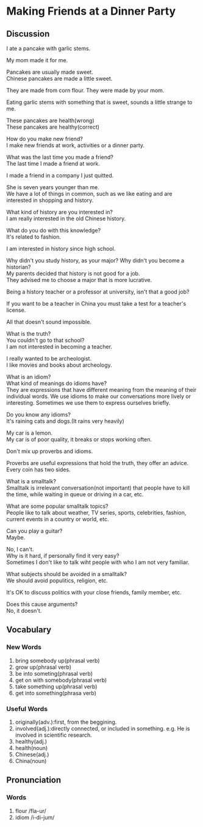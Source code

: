 # Making Friends at a Dinner Party
## Discussion
I ate a pancake with garlic stems.  

My mom made it for me.  

Pancakes are usually made sweet.  
Chinese pancakes are made a little sweet.  

They are made from corn flour. They were made by your mom.  

Eating garlic stems with something that is sweet, sounds a little strange to me.  

These pancakes are health(wrong)  
These pancakes are healthy(correct)  

How do you make new friend?  
I make new friends at work, activities or a dinner party.  

What was the last time you made a friend?  
The last time I made a friend at work.  

I made a friend in a company I just quitted.  

She is seven years younger than me.  
We have a lot of things in common, such as we like eating and are interested in shopping and history.  

What kind of history are you interested in?  
I am really interested in the old Chinese history.  

What do you do with this knowledge?  
It's related to fashion.  

I am interested in history since high school.  

Why didn't you study history, as your major? Why didn't you become a historian?  
My parents decided that history is not good for a job.  
They advised me to choose a major that is more lucrative.  

Being a history teacher or a professor at university, isn't that a good job?  

If you want to be a teacher in China you must take a test for a teacher's license.   

All that doesn't sound impossible.  

What is the truth?  
You couldn't go to that school?  
I am not interested in becoming a teacher.  

I really wanted to be archeologist.  
I like movies and books about archeology.  

What is an idiom?  
What kind of meanings do idioms have?  
They are expressions that have different meaning from the meaning of their individual words. We use idioms to make our conversations more lively or interesting. Sometimes we use them to express ourselves briefly.   

Do you know any idioms?  
It's raining cats and dogs.(It rains very heavily)    

My car is a lemon.  
My car is of poor quality, it breaks or stops working often.  

Don't mix up proverbs and idioms.  

Proverbs are useful expressions that hold the truth, they offer an advice.  
Every coin has two sides.  

What is a smalltalk?  
Smalltalk is irrelevant conversation(not important) that people have to kill the time, while waiting in queue or driving in a car, etc.  

What are some popular smalltalk topics?  
People like to talk about weather, TV series, sports, celebrities, fashion, current events in a country or world, etc.  

Can you play a guitar?  
Maybe.  

No, I can't.  
Why is it hard, if personally find it very easy?  
Sometimes I don't like to talk wiht people with who I am not very familiar.  

What subjects should be avoided in a smalltalk?  
We should avoid populitics, religion, etc.  

It's OK to discuss politics with your close friends, family member, etc.  

Does this cause arguments?  
No, it doesn't.  


## Vocabulary
### New Words
1. bring somebody up(phrasal verb)
1. grow up(phrasal verb)
1. be into someting(phrasal verb)
1. get on with somebody(phrasal verb)
1. take something up(phrasal verb)
1. get into something(phrasa verb)

### Useful Words
1. originally(adv.):first, from the beggining.
1. involved(adj.):directly connected, or included in something. e.g. He is involved in scientific research.  
1. healthy(adj.)
1. health(noun)
1. Chinese(adj.)
1. China(noun)

## Pronunciation
### Words
1. flour /fla-ur/
1. idiom /i-di-jum/
